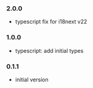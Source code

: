 ### 2.0.0

- typescript fix for i18next v22

### 1.0.0

- typescript: add initial types

### 0.1.1
- initial version
